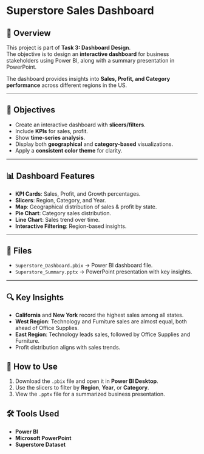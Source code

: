 # Superstore Sales Dashboard

## 📌 Overview
This project is part of **Task 3: Dashboard Design**.  
The objective is to design an **interactive dashboard** for business stakeholders using Power BI, along with a summary presentation in PowerPoint.

The dashboard provides insights into **Sales, Profit, and Category performance** across different regions in the US.

---

## 🎯 Objectives
- Create an interactive dashboard with **slicers/filters**.
- Include **KPIs** for sales, profit.
- Show **time-series analysis**.
- Display both **geographical** and **category-based** visualizations.
- Apply a **consistent color theme** for clarity.

---

## 📊 Dashboard Features
- **KPI Cards**: Sales, Profit, and Growth percentages.
- **Slicers**: Region, Category, and Year.
- **Map**: Geographical distribution of sales & profit by state.
- **Pie Chart**: Category sales distribution.
- **Line Chart**: Sales trend over time.
- **Interactive Filtering**: Region-based insights.

---

## 📂 Files
- `Superstore_Dashboard.pbix` → Power BI dashboard file.
- `Superstore_Summary.pptx` → PowerPoint presentation with key insights.

---

## 🔍 Key Insights
- **California** and **New York** record the highest sales among all states.
- **West Region**: Technology and Furniture sales are almost equal, both ahead of Office Supplies.
- **East Region**: Technology leads sales, followed by Office Supplies and Furniture.
- Profit distribution aligns with sales trends.



## 🚀 How to Use
1. Download the `.pbix` file and open it in **Power BI Desktop**.
2. Use the slicers to filter by **Region**, **Year**, or **Category**.
3. View the `.pptx` file for a summarized business presentation.



## 🛠 Tools Used
- **Power BI**
- **Microsoft PowerPoint**
- **Superstore Dataset**



